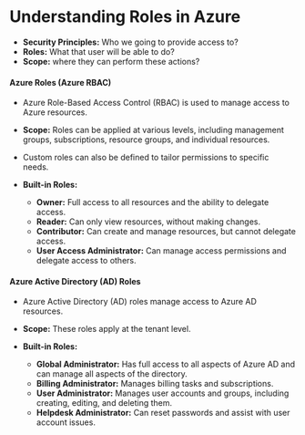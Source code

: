 # Understanding Roles in Azure

- **Security Principles:** Who we going to provide access to?
- **Roles:** What that user will be able to do?
- **Scope:** where they can perform these actions?

#### Azure Roles (Azure RBAC)

- Azure Role-Based Access Control (RBAC) is used to manage access to Azure resources.
- **Scope:** Roles can be applied at various levels, including management groups, subscriptions, resource groups, and individual resources.
- Custom roles can also be defined to tailor permissions to specific needs.

- **Built-in Roles:**
    - **Owner:** Full access to all resources and the ability to delegate access.
    - **Reader:** Can only view resources, without making changes.
    - **Contributor:** Can create and manage resources, but cannot delegate access.
    - **User Access Administrator:** Can manage access permissions and delegate access to others.

#### Azure Active Directory (AD) Roles

- Azure Active Directory (AD) roles manage access to Azure AD resources.
- **Scope:** These roles apply at the tenant level.

- **Built-in Roles:**
    - **Global Administrator:** Has full access to all aspects of Azure AD and can manage all aspects of the directory.
    - **Billing Administrator:** Manages billing tasks and subscriptions.
    - **User Administrator:** Manages user accounts and groups, including creating, editing, and deleting them.
    - **Helpdesk Administrator:** Can reset passwords and assist with user account issues.